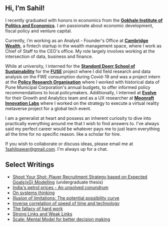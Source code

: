 ## Hi, I’m Sahil!

I recently graduated with honors in economics from the **[Gokhale Institute of Politics and Economics](https://gipe.ac.in/)**. I am passionate about economic development, fiscal policy and venture capital. 

Currently, i’m working as an Analyst - Founder's Office at **[Cambridge Wealth](https://www.cambridgewealth.in/)**, a fintech startup in the wealth management space, where I work as Chief of Staff to the CEO's office. My role largely involves working at the intersection of data, business and finance. 

While at university, I interned for the **[Standord Doerr School of Sustainability](https://sustainability.stanford.edu/)** for the **[FUSE](fuse.stanford.edu)** project where I did field research and data analysis on the FWE consumption during Covid-19 and was a project intern at the **[Policy Research Organisation](policyresearch.in)** where I worked with historical data of Pune Municipal Corporation's annual budgets, to offer informed policy recommendations to local policymakers. Additionally, I interned at **[Evolve](evolveinc.io)** for their Growth and Analytics team and as a UX researcher at **[Moonraft Innovation Labs](moonraft.com)** where I worked on the strategy to execute a virtual reality metaverse project for a global tech event.  

I am a generalist at heart and possess an inherent curiosity to dive into practically everything around me that I wish to find answers to. I’ve always said my perfect career would be whatever pays me to just learn everything all the time for no specific reason. like a scholar for hire. 
 
If you wish to collaborate or discuss ideas, please email me at [1sahilpawar@gmail.com](mailto:1sahilpawar@gmail.com). I'm always up for a chat. 


## Select Writings
- [Shoot Your Shot: Player Recruitment Strategy based on Expected Goals(xG) Modelling](https://bit.ly/undergrad-thesis) (undergraduate thesis)
- [India's petrol prices - An unsolved conundrum]([url](https://sahilpawar.substack.com/p/indias-petrol-prices-the-unsolved)) 
- [On systems thinking]([url](https://sahilpawar.substack.com/p/on-systems-thinking))
- [Illusion of limitations: The potential possibility curve]([url](https://sahilpawar.substack.com/p/illusion-of-limitations-the-potential))
- [Inverse correlation of speed of time and technology]([url](https://sahilpawar.substack.com/p/inverse-correlation-between-speed))
- [The fallacy of hard work]([url](https://sahilpawar.substack.com/p/the-fallacy-of-hard-work))
- [Strong Links and Weak Links]([url](https://sahilpawar.substack.com/p/messi-lebron-warren-buffet-and-effective-philanthropy)https://sahilpawar.substack.com/p/messi-lebron-warren-buffet-and-effective-philanthropy)
- [Scale: Mental Model for better decision making]([url](https://open.substack.com/pub/sahilpawar/p/scale-a-mental-model-for-better-decision-making?r=i0qgj&utm_campaign=post&utm_medium=web)https://open.substack.com/pub/sahilpawar/p/scale-a-mental-model-for-better-decision-making?r=i0qgj&utm_campaign=post&utm_medium=web)
